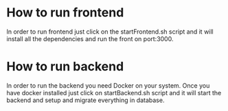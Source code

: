 # How to run frontend

In order to run frontend just click on the startFrontend.sh script and it will install all the dependencies and run the front on port:3000.

# How to run backend

In order to run the backend you need Docker on your system. Once you have docker installed just click on startBackend.sh script and it will start the backend and setup and migrate everything in database.
